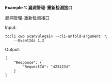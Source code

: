 **Example 1: 漏洞管理-重新检测接口**

漏洞管理-重新检测接口

Input: 

```
tccli cwp ScanVulAgain --cli-unfold-argument  \
    --EventIds 1,2
```

Output: 
```
{
    "Response": {
        "RequestId": "4234234"
    }
}
```

